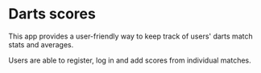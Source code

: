 # Darts scores

This app provides a user-friendly way to keep track of users' darts match stats and averages.

Users are able to register, log in and add scores from individual matches. 
